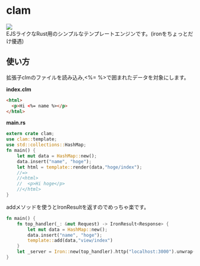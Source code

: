 clam
===============
[![](http://meritbadge.herokuapp.com/clam)](https://crates.io/crates/clam)  
EJSライクなRust用のシンプルなテンプレートエンジンです。(ironをちょっとだけ優遇)

## 使い方

拡張子clmのファイルを読み込み,<%= %>で囲まれたデータを対象にします。    

**index.clm**
```html
<html>
  <p>Hi <%= name %></p>
</html>
```
  
**main.rs**
```rust
extern crate clam;
use clam::template;
use std::collections::HashMap;
fn main() {
    let mut data = HashMap::new();
    data.insert("name", "hoge");
    let html = template::render(data,"hoge/index");
    //=> 
    //<html>
    //  <p>Hi hoge</p>
    //</html>
}
```
  
addメソッドを使うとIronResult<Response>を返すのでめっちゃ楽です。  
```rust
fn main() {
    fn top_handler(_: &mut Request) -> IronResult<Response> {
        let mut data = HashMap::new();
        data.insert("name", "hoge");
        template::add(data,"view/index")
    }
    let _server = Iron::new(top_handler).http("localhost:3000").unwrap();
}
```
